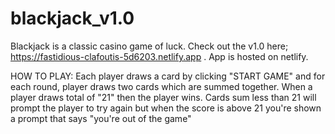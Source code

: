 # blackjack_v1.0
Blackjack is a classic casino game of luck. Check out the v1.0 here; https://fastidious-clafoutis-5d6203.netlify.app . App is hosted on netlify.  

HOW TO PLAY:
Each player draws a card by clicking "START GAME" and for each round, player draws two cards which are summed together. When a player draws total of "21" then the player wins. Cards sum less than 21 will prompt the player to try again but when the score is above 21 you're shown a prompt that says "you're out of the game"
